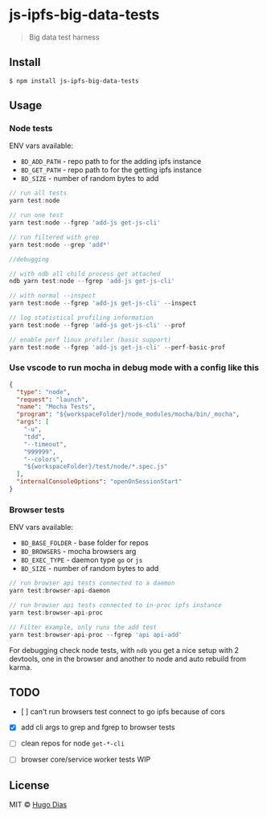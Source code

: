 # js-ipfs-big-data-tests 

> Big data test harness


## Install

```
$ npm install js-ipfs-big-data-tests
```


## Usage

### Node tests
ENV vars available:

 - `BD_ADD_PATH` - repo path to for the adding ipfs instance
 - `BD_GET_PATH` - repo path to for the getting ipfs instance
 - `BD_SIZE` - number of random bytes to add

```js
// run all tests
yarn test:node

// run one test
yarn test:node --fgrep 'add-js get-js-cli'

// run filtered with grep
yarn test:node --grep 'add*'

//debugging

// with ndb all child process get attached
ndb yarn test:node --fgrep 'add-js get-js-cli'

// with normal --inspect
yarn test:node --fgrep 'add-js get-js-cli' --inspect

// log statistical profiling information
yarn test:node --fgrep 'add-js get-js-cli' --prof

// enable perf linux profiler (basic support)
yarn test:node --fgrep 'add-js get-js-cli' --perf-basic-prof

```
### Use vscode to run mocha in debug mode with a config like this

```json
{
  "type": "node",
  "request": "launch",
  "name": "Mocha Tests",
  "program": "${workspaceFolder}/node_modules/mocha/bin/_mocha",
  "args": [
    "-u",
    "tdd",
    "--timeout",
    "999999",
    "--colors",
    "${workspaceFolder}/test/node/*.spec.js"
  ],
  "internalConsoleOptions": "openOnSessionStart"
}
```

### Browser tests
ENV vars available:

 - `BD_BASE_FOLDER` - base folder for repos
 - `BD_BROWSERS` - mocha browsers arg
 - `BD_EXEC_TYPE` - daemon type `go` or `js`
 - `BD_SIZE` - number of random bytes to add

```js
// run browser api tests connected to a daemon
yarn test:browser-api-daemon

// run browser api tests connected to in-proc ipfs instance
yarn test:browser-api-proc

// Filter example, only runs the add test
yarn test:browser-api-proc --fgrep 'api api-add'


```
For debugging check node tests, with `ndb` you get a nice setup with 2 devtools, one in the browser and another to node and auto rebuild from karma. 

## TODO

 - [ ] can't run browsers test connect to go ipfs because of cors
 - [x] add cli args to grep and fgrep to browser tests
 - [ ] clean repos for node `get-*-cli`
 - [ ] browser core/service worker tests WIP



## License

MIT © [Hugo Dias](http://hugodias.me)
